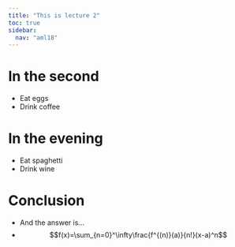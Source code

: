 ```yaml
---
title: "This is lecture 2"
toc: true
sidebar:
  nav: "aml18"
---
```


# In the second

- Eat eggs
- Drink coffee

# In the evening

- Eat spaghetti
- Drink wine

# Conclusion

- And the answer is...
- $$f(x)=\sum_{n=0}^\infty\frac{f^{(n)}(a)}{n!}(x-a)^n$$    
